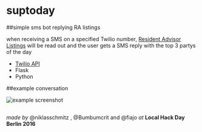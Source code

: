 # suptoday

##simple sms bot replying RA listings

when receiving a SMS on a specified Twilio number, [Resident Advisor Listings](https://www.residentadvisor.net/events.aspx) will be read out and the user gets a SMS reply with the top 3 partys of the day

- [Twilio API](https://www.twilio.com/docs/api)
- Flask
- Python

##example conversation

![example screenshot](http://imgur.com/a/Yog1X)

##

*made by* @niklasschmitz , @Bumbumcrit and @fiajo *at* 
**Local Hack Day Berlin 2016**
